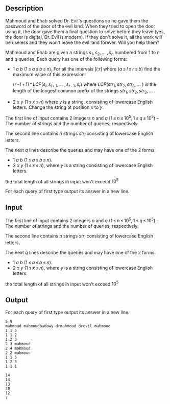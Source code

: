 ## Description

<div><p>Mahmoud and Ehab solved Dr. Evil's questions so he gave them the password of the door of the evil land. When they tried to open the door using it, the door gave them a final question to solve before they leave (yes, the door is digital, Dr. Evil is modern). If they don't solve it, all the work will be useless and they won't leave the evil land forever. Will you help them?</p><p>Mahmoud and Ehab are given <span class="tex-span"><i>n</i></span> strings <span class="tex-span"><i>s</i><sub class="lower-index">1</sub>, <i>s</i><sub class="lower-index">2</sub>, ... , <i>s</i><sub class="lower-index"><i>n</i></sub></span> numbered from <span class="tex-span">1</span> to <span class="tex-span"><i>n</i></span> and <span class="tex-span"><i>q</i></span> queries, Each query has one of the following forms:</p><ul> <li> <span class="tex-span">1</span> <span class="tex-span"><i>a</i></span> <span class="tex-span"><i>b</i></span> <span class="tex-span">(1 ≤ <i>a</i> ≤ <i>b</i> ≤ <i>n</i>)</span>, For all the intervals <span class="tex-span">[<i>l</i>;<i>r</i>]</span> where <span class="tex-span">(<i>a</i> ≤ <i>l</i> ≤ <i>r</i> ≤ <i>b</i>)</span> find the maximum value of this expression:<p><span class="tex-span">(<i>r</i> - <i>l</i> + 1) * <i>LCP</i>(<i>s</i><sub class="lower-index"><i>l</i></sub>, <i>s</i><sub class="lower-index"><i>l</i> + 1</sub>, ... , <i>s</i><sub class="lower-index"><i>r</i> - 1</sub>, <i>s</i><sub class="lower-index"><i>r</i></sub>)</span> where <span class="tex-span"><i>LCP</i>(<i>str</i><sub class="lower-index">1</sub>, <i>str</i><sub class="lower-index">2</sub>, <i>str</i><sub class="lower-index">3</sub>, ... )</span> is the length of the longest common prefix of the strings <span class="tex-span"><i>str</i><sub class="lower-index">1</sub>, <i>str</i><sub class="lower-index">2</sub>, <i>str</i><sub class="lower-index">3</sub>, ... </span>.</p></li><li> <span class="tex-span">2</span> <span class="tex-span"><i>x</i></span> <span class="tex-span"><i>y</i></span> <span class="tex-span">(1 ≤ <i>x</i> ≤ <i>n</i>)</span> where <span class="tex-span"><i>y</i></span> is a string, consisting of lowercase English letters. Change the string at position <span class="tex-span"><i>x</i></span> to <span class="tex-span"><i>y</i></span>.</li></ul></div><div class="input-specification"><p>The first line of input contains 2 integers <span class="tex-span"><i>n</i></span> and <span class="tex-span"><i>q</i></span> <span class="tex-span">(1 ≤ <i>n</i> ≤ 10<sup class="upper-index">5</sup>, 1 ≤ <i>q</i> ≤ 10<sup class="upper-index">5</sup>)</span>&nbsp;– The number of strings and the number of queries, respectively.</p><p>The second line contains <span class="tex-span"><i>n</i></span> strings <span class="tex-span"><i>str</i><sub class="lower-index"><i>i</i></sub></span> consisting of lowercase English letters.</p><p>The next <span class="tex-span"><i>q</i></span> lines describe the queries and may have one of the 2 forms:</p><ul> <li> <span class="tex-span">1</span> <span class="tex-span"><i>a</i></span> <span class="tex-span"><i>b</i></span> (<span class="tex-span">1 ≤ <i>a</i> ≤ <i>b</i> ≤ <i>n</i></span>).</li><li> <span class="tex-span">2</span> <span class="tex-span"><i>x</i></span> <span class="tex-span"><i>y</i></span> (<span class="tex-span">1 ≤ <i>x</i> ≤ <i>n</i></span>), where <span class="tex-span"><i>y</i></span> is a string consisting of lowercase English letters.</li></ul><p><span class="tex-font-style-bf">the total length of all strings in input won't exceed <span class="tex-span">10<sup class="upper-index">5</sup></span></span></p></div><div class="output-specification"><p>For each query of first type output its answer in a new line.</p></div>

## Input

<p>The first line of input contains 2 integers <span class="tex-span"><i>n</i></span> and <span class="tex-span"><i>q</i></span> <span class="tex-span">(1 ≤ <i>n</i> ≤ 10<sup class="upper-index">5</sup>, 1 ≤ <i>q</i> ≤ 10<sup class="upper-index">5</sup>)</span>&nbsp;– The number of strings and the number of queries, respectively.</p><p>The second line contains <span class="tex-span"><i>n</i></span> strings <span class="tex-span"><i>str</i><sub class="lower-index"><i>i</i></sub></span> consisting of lowercase English letters.</p><p>The next <span class="tex-span"><i>q</i></span> lines describe the queries and may have one of the 2 forms:</p><ul> <li> <span class="tex-span">1</span> <span class="tex-span"><i>a</i></span> <span class="tex-span"><i>b</i></span> (<span class="tex-span">1 ≤ <i>a</i> ≤ <i>b</i> ≤ <i>n</i></span>).</li><li> <span class="tex-span">2</span> <span class="tex-span"><i>x</i></span> <span class="tex-span"><i>y</i></span> (<span class="tex-span">1 ≤ <i>x</i> ≤ <i>n</i></span>), where <span class="tex-span"><i>y</i></span> is a string consisting of lowercase English letters.</li></ul><p><span class="tex-font-style-bf">the total length of all strings in input won't exceed <span class="tex-span">10<sup class="upper-index">5</sup></span></span></p>

## Output

<p>For each query of first type output its answer in a new line.</p>





```input1
5 9
mahmoud mahmoudbadawy drmahmoud drevil mahmoud
1 1 5
1 1 2
1 2 3
2 3 mahmoud
2 4 mahmoud
2 2 mahmouu
1 1 5
1 2 3
1 1 1

```




```output1
14
14
13
30
12
7

```


